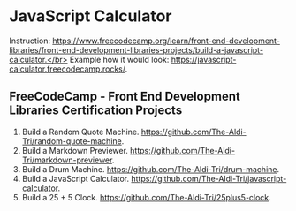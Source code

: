 # JavaScript Calculator

Instruction: https://www.freecodecamp.org/learn/front-end-development-libraries/front-end-development-libraries-projects/build-a-javascript-calculator.</br>
Example how it would look: https://javascript-calculator.freecodecamp.rocks/.

## FreeCodeCamp - Front End Development Libraries Certification Projects

1. Build a Random Quote Machine. https://github.com/The-Aldi-Tri/random-quote-machine.
2. Build a Markdown Previewer. https://github.com/The-Aldi-Tri/markdown-previewer.
3. Build a Drum Machine. https://github.com/The-Aldi-Tri/drum-machine.
4. Build a JavaScript Calculator. https://github.com/The-Aldi-Tri/javascript-calculator.
5. Build a 25 + 5 Clock. https://github.com/The-Aldi-Tri/25plus5-clock.
